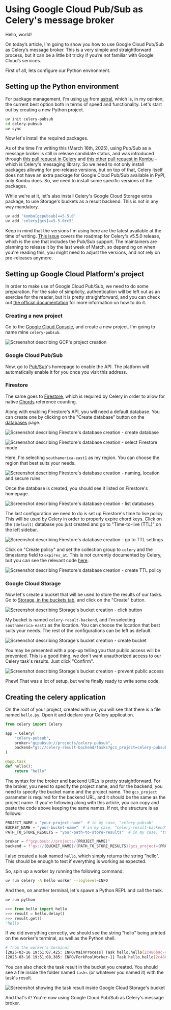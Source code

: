 # Using Google Cloud Pub/Sub as Celery's message broker

Hello, world!

On today’s article, I’m going to show you how to use Google Cloud Pub/Sub as Celery’s message broker. This is a very simple and straightforward process, but it can be a little bit tricky if you’re not familiar with Google Cloud’s services.

First of all, lets configure our Python environment.

## Setting up the Python environment

For package management, I'm using [uv](https://docs.astral.sh/uv/) from [astral](https://astral.sh/), which is, in my opinion, the current best option both in terms of speed and functionality. Let's start out by creating a new Python project.

```sh
uv init celery-pubsub
cd celery-pubsub
uv sync
```

Now let's install the required packages.

As of the time I'm writing this (March 16th, 2025), using Pub/Sub as a message broker is still in release candidate status, and was introduced through [this pull request in Celery](https://github.com/celery/celery/pull/9351) and [this other pull request in Kombu](https://github.com/celery/kombu/pull/2147) - which is Celery's messaging library. So we need to not only install packages allowing for pre-release versions, but on top of that, Celery itself does not have an extra package for Google Cloud Pub/Sub available in PyPI, only Kombu does. So, we need to install some specific versions of the packages.

While we're at it, let's also install Celery's Google Cloud Storage extra package, to use Storage's buckets as a result backend. This is not in any way mandatory.

```sh
uv add 'kombu[gcpubsub]==5.5.0'
uv add 'celery[gcs]==5.5.0rc5'
```

Keep in mind that the versions I'm using here are the latest available at the time of writing. [This issue](https://github.com/celery/celery/issues/9140) covers the roadmap for Celery's v5.5.0 release, which is the one that includes the Pub/Sub support. The maintainers are planning to release it by the last week of March, so depending on when you're reading this, you might need to adjust the versions, and not rely on pre-releases anymore.

## Setting up Google Cloud Platform's project

In order to make use of Google Cloud Pub/Sub, we need to do some preparation. For the sake of simplicity, authentication will be left out as an exercise for the reader, but it is pretty straightforward, and you can check out [the official documentation](https://cloud.google.com/docs/authentication/gcloud) for more information on how to do it.

### Creating a new project

Go to the [Google Cloud Console](https://console.cloud.google.com/), and create a new project. I'm going to name mine `celery-pubsub`.

![Screenshot describing GCP's project creation](./assets/gcp-project-creation.png)

### Google Cloud Pub/Sub

Now, go to [Pub/Sub](https://console.cloud.google.com/cloudpubsub)'s homepage to enable the API. The platform will automatically enable it for you once you visit this address.

### Firestore

The same goes to [Firestore](https://console.cloud.google.com/firestore), which is required by Celery in order to allow for native [Chords](https://docs.celeryq.dev/en/latest/userguide/canvas.html#chords) reference counting.

Along with enabling Firestore's API, you will need a default database. You can create one by clicking on the "Create database" button on the [databases](https://console.cloud.google.com/firestore/databases) page.

![Screenshot describing Firestore's database creation - create database](./assets/gcp-create-firestore-database-1.png)

![Screenshot describing Firestore's database creation - select Firestore mode](./assets/gcp-create-firestore-database-2.png)

Here, I'm selecting `southamerica-east1` as my region. You can choose the region that best suits your needs.

![Screenshot describing Firestore's database creation - naming, location and secure rules](./assets/gcp-create-firestore-database-3.png)

Once the database is created, you should see it listed on Firestore's homepage.

![Screenshot describing Firestore's database creation - list databases](./assets/gcp-create-firestore-database-4.png)

The last configuration we need to do is set up Firestore's time to live policy. This will be used by Celery in order to properly expire chord keys. Click on the `(default)` database you just created and go to "Time-to-live (TTL)" on the left sidebar.

![Screenshot describing Firestore's database creation - go to TTL settings](./assets/gcp-create-firestore-database-5.png)

Click on "Create policy" and set the collection group to `celery` and the timestamp field to `expires_at`. This is not currently documented by Celery, but you can see the relevant code [here](https://github.com/celery/celery/blob/main/celery/backends/gcs.py#L160-L352).

![Screenshot describing Firestore's database creation - create TTL policy](./assets/gcp-create-firestore-database-6.png)

### Google Cloud Storage

Now let's create a bucket that will be used to store the results of our tasks. Go to [Storage, in the buckets tab](https://console.cloud.google.com/storage/browser), and click on the "Create" button.

![Screenshot describing Storage's bucket creation - click button](./assets/gcp-create-results-bucket-1.png)

My bucket is named `celery-result-backend`, and I'm selecting `southamerica-east1` as the location. You can choose the location that best suits your needs. The rest of the configurations can be left as default.

![Screenshot describing Storage's bucket creation - create bucket](./assets/gcp-create-results-bucket-2.png)

You may be presented with a pop-up telling you that public access will be prevented. This is a good thing, we don't want unauthorized access to our Celery task's results. Just click "Confirm".

![Screenshot describing Storage's bucket creation - prevent public access](./assets/gcp-create-results-bucket-3.png)

Phew! That was a lot of setup, but we're finally ready to write some code.

## Creating the celery application

On the root of your project, created with uv, you will see that there is a file named `hello.py`. Open it and declare your Celery application.

```python
from celery import Celery

app = Celery(
    "celery-pubsub",
    broker="gcpubsub://projects/celery-pubsub",
    backend="gs://celery-result-backend/tasks?gcs_project=celery-pubsub",
)

@app.task
def hello():
    return "hello"
```

The syntax for the broker and backend URLs is pretty straightforward. For the broker, you need to specify the project name, and for the backend, you need to specify the bucket name and the project name. The `gcs_project` parameter is required for the backend URL, and it should be the same as the project name. If you're following along with this article, you can copy and paste the code above keeping the same names. If not, the structure is as follows:

```python
PROJECT_NAME = "your-project-name"  # in my case, "celery-pubsub"
BUCKET_NAME = "your-bucket-name"  # in my case, "celery-result-backend"
PATH_TO_STORE_RESULTS = "your-path-to-store-results"  # in my case, "tasks"

broker = f"gcpubsub://projects/{PROJECT_NAME}"
backend = f"gs://{BUCKET_NAME}/{PATH_TO_STORE_RESULTS}?gcs_project={PROJECT_NAME}"
```

I also created a task named `hello`, which simply returns the string "hello". This should be enough to test if everything is working as expected.

So, spin up a worker by running the following command:

```sh
uv run celery -A hello worker --loglevel=INFO
```

And then, on another terminal, let's spawn a Python REPL and call the task.

```sh
uv run python
```

```python
>>> from hello import hello
>>> result = hello.delay()
>>> result.get()
'hello'
```

If we did everything correctly, we should see the string "hello" being printed on the worker's terminal, as well as the Python shell.

```sh
# from the worker's terminal
[2025-03-16 19:51:07,425: INFO/MainProcess] Task hello.hello[2c486b9c-c1df-4b5f-907d-5a64231da8bf] received
[2025-03-16 19:51:08,385: INFO/ForkPoolWorker-1] Task hello.hello[2c486b9c-c1df-4b5f-907d-5a64231da8bf] succeeded in 0.9595536249998986s: 'hello'
```

You can also check the task result in the bucket you created. You should see a file inside the folder named `tasks` (or whatever you named it) with the task's result.

![Screenshot showing the task result inside Google Cloud Storage's bucket](./assets/gcp-storage-task-result.png)

And that's it! You're now using Google Cloud Pub/Sub as Celery's message broker.
